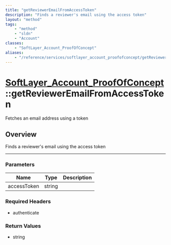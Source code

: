 ```yaml
---
title: "getReviewerEmailFromAccessToken"
description: "Finds a reviewer's email using the access token"
layout: "method"
tags:
    - "method"
    - "sldn"
    - "Account"
classes:
    - "SoftLayer_Account_ProofOfConcept"
aliases:
    - "/reference/services/softlayer_account_proofofconcept/getReviewerEmailFromAccessToken"
---
```

# [SoftLayer_Account_ProofOfConcept](/reference/services/SoftLayer_Account_ProofOfConcept)::getReviewerEmailFromAccessToken


Fetches an email address using a token


## Overview 
Finds a reviewer's email using the access token 

-----

### Parameters 
|Name | Type | Description |
| --- | --- | --- |
|accessToken| string| |


### Required Headers
* authenticate


### Return Values
* string




